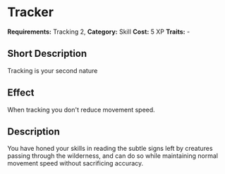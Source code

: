 # Tracker

**Requirements:** Tracking 2,
**Category:** Skill
**Cost:** 5 XP
**Traits:** -


## Short Description
Tracking is your second nature

## Effect
When tracking you don't reduce movement speed.

## Description
You have honed your skills in reading the subtle signs left by creatures passing through the wilderness, and can do so while maintaining normal movement speed without sacrificing accuracy.
